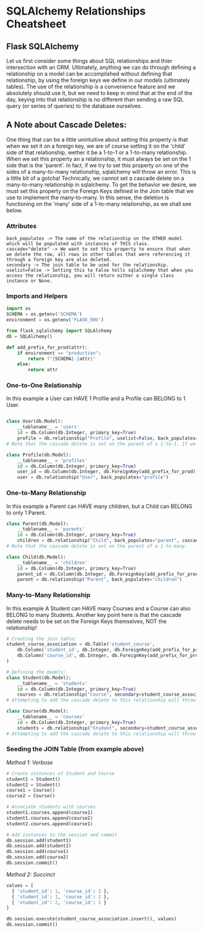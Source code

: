 # SQLAlchemy Relationships Cheatsheet

## Flask SQLAlchemy

Let us first consider some things about SQL relationships and thier intersection with an ORM. Ultimately, anything we can do through defining a relationship on a model can be accomplished without defining that relationship, by using the foreign keys we define in our models (ultimately tables). The use of the relationship is a convenience feature and we absolutely should use it, but we need to keep in mind that at the end of the day, keying into that relationship is no different than sending a raw SQL query (or series of queries) to the database ourselves. 

## A Note about Cascade Deletes:

One thing that can be a little unintuitive about setting this property is that when we set it on a foreign key, we are of course setting it on the 'child' side of that relationship, wether it be a 1-to-1 or a 1-to-many relationship. When we set this property an a relationship, it must always be set on the 1 side that is the 'parent'. In fact, if we try to set this property on one of the sides of a many-to-many relationship, sqlalchemy will throw an error. This is a little bit of a gotcha! Technically, we cannot set a cascade delete on a many-to-many relationship in sqlalchemy. To get the behavior we desire, we must set this property on the Foreign Keys defined in the Join table that we use to implement the many-to-many. In this sense, the deletion is functioning on the 'many' side of a 1-to-many relationship, as we shall see below.

### Attributes
```
back_populates -> The name of the relationship on the OTHER model which will be populated with instances of THIS class.
cascade="delete" -> We want to set this property to ensure that when we delete the row, all rows in other tables that were referencing it through a foreign key are also deleted.
secondary -> The join table to be used for the relationship.
uselist=False -> Setting this to False tells sqlalchemy that when you access the relationship, you will return either a single class instance or None.
```

### Imports and Helpers
```python
import os
SCHEMA = os.getenv('SCHEMA')
environment = os.getenv('FLASK_ENV')

from flask_sqlalchemy import SQLAlchemy
db = SQLAlchemy()

def add_prefix_for_prod(attr):
    if environment == "production":
        return f"{SCHEMA}.{attr}"
    else:
        return attr
```

### One-to-One Relationship
In this example a User can HAVE 1 Profile and a Profile can BELONG to 1 User.
```python

class User(db.Model):
    __tablename__ = 'users'
    id = db.Column(db.Integer, primary_key=True)
    profile = db.relationship("Profile", uselist=False, back_populates="user", cascade="delete") # uselist=False makes it 1-to-1
# Note that the cascade delete is set on the parent of a 1-to-1. If we did not have such a relationship, we could implement this by setting the cascade delete on the Foreign Key definition.

class Profile(db.Model):
    __tablename__ = 'profiles'
    id = db.Column(db.Integer, primary_key=True)
    user_id = db.Column(db.Integer, db.ForeignKey(add_prefix_for_prod('users.id'), unique=True))
    user = db.relationship("User", back_populates="profile")
```

### One-to-Many Relationship
In this example a Parent can HAVE many children, but a Child can BELONG to only 1 Parent.
```python
class Parent(db.Model):
    __tablename__ = 'parents'
    id = db.Column(db.Integer, primary_key=True)
    children = db.relationship("Child", back_populates="parent", cascade="delete")
# Note that the cascade delete is set on the parent of a 1-to-many.

class Child(db.Model):
    __tablename__ = 'children'
    id = db.Column(db.Integer, primary_key=True)
    parent_id = db.Column(db.Integer, db.ForeignKey(add_prefix_for_prod('parents.id')))
    parent = db.relationship("Parent", back_populates="children")
```

### Many-to-Many Relationship
In this example A Student can HAVE many Courses and a Course can also BELONG to many Students.
Another key point here is that the cascade delete needs to be set on the Foreign Keys themselves, NOT the relationship!
```python
# Creating the join table:
student_course_association = db.Table('student_course',
    db.Column('student_id', db.Integer, db.ForeignKey(add_prefix_for_prod('students.id', ondelete='CASCADE'))),
    db.Column('course_id', db.Integer, db.ForeignKey(add_prefix_for_prod('courses.id', ondelete='CASCADE')))
)

# Defining the models:
class Student(db.Model):
    __tablename__ = 'students'
    id = db.Column(db.Integer, primary_key=True)
    courses = db.relationship("Course", secondary=student_course_association, back_populates="students")
# Attempting to add the cascade delete to this relationship will throw an error.

class Course(db.Model):
    __tablename__ = 'courses'
    id = db.Column(db.Integer, primary_key=True)
    students = db.relationship("Student", secondary=student_course_association, back_populates="courses")
# Attempting to add the cascade delete to this relationship will throw an error.
```

### Seeding the JOIN Table (from example above)

*Method 1: Verbose*
```python
# Create instances of Student and Course
student1 = Student()
student2 = Student()
course1 = Course()
course2 = Course()

# Associate students with courses
student1.courses.append(course1)
student1.courses.append(course2)
student2.courses.append(course1)

# Add instances to the session and commit
db.session.add(student1)
db.session.add(student2)
db.session.add(course1)
db.session.add(course2)
db.session.commit()
```

*Method 2: Succinct*
```python
values = [
  { 'student_id': 1, 'course_id': 1 },
  { 'student_id': 1, 'course_id': 2 },
  { 'student_id': 2, 'course_id': 1 }
]

db.session.execute(student_course_association.insert(), values)
db.session.commit()
```
